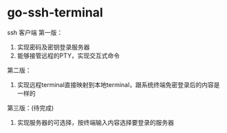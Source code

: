 # go-ssh-terminal

ssh 客户端
第一版：
  1. 实现密码及密钥登录服务器
  2. 能够接管远程的PTY，实现交互式命令
  
第二版：
  1. 实现远程terminal直接映射到本地terminal，跟系统终端免密登录后的内容是一样的

第三版：(待完成)
  1. 实现服务器的可选择，按终端输入内容选择要登录的服务器
